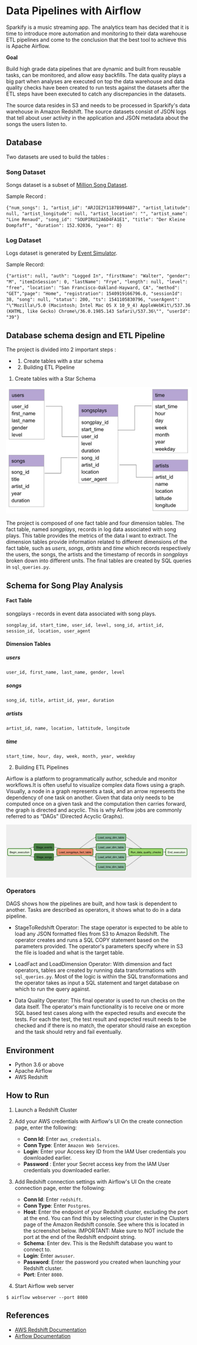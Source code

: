 # Data Pipelines with Airflow

Sparkify is a music streaming app. The analytics team has decided that it is time to introduce more automation and monitoring to their data warehouse ETL pipelines and come to the conclusion that the best tool to achieve this is Apache Airflow.

**Goal** 

Build high grade data pipelines that are dynamic and built from reusable tasks, can be monitored, and allow easy backfills. The data quality plays a big part when analyses are executed on top the data warehouse and data quality checks have been created to run tests against the datasets after the ETL steps have been executed to catch any discrepancies in the datasets.

The source data resides in S3 and needs to be processed in Sparkify's data warehouse in Amazon Redshift. The source datasets consist of JSON logs that tell about user activity in the application and JSON metadata about the songs the users listen to.

## Database

Two datasets are used to build the tables :
### **Song Dataset**
Songs dataset is a subset of [Million Song Dataset](http://millionsongdataset.com/).

Sample Record :
```
{"num_songs": 1, "artist_id": "ARJIE2Y1187B994AB7", "artist_latitude": null, "artist_longitude": null, "artist_location": "", "artist_name": "Line Renaud", "song_id": "SOUPIRU12A6D4FA1E1", "title": "Der Kleine Dompfaff", "duration": 152.92036, "year": 0}
```

### **Log Dataset**
Logs dataset is generated by [Event Simulator](https://github.com/Interana/eventsim).

Sample Record:

```
{"artist": null, "auth": "Logged In", "firstName": "Walter", "gender": "M", "itemInSession": 0, "lastName": "Frye", "length": null, "level": "free", "location": "San Francisco-Oakland-Hayward, CA", "method": "GET","page": "Home", "registration": 1540919166796.0, "sessionId": 38, "song": null, "status": 200, "ts": 1541105830796, "userAgent": "\"Mozilla\/5.0 (Macintosh; Intel Mac OS X 10_9_4) AppleWebKit\/537.36 (KHTML, like Gecko) Chrome\/36.0.1985.143 Safari\/537.36\"", "userId": "39"}
```

## Database schema design and ETL Pipeline

The project is divided into 2 important steps :
- 1. Create tables with a star schema 
- 2. Building ETL Pipeline 

1. Create tables with a Star Schema 

![Sparkify Schema](./images/sparkify_schema.jpg)

The project is composed of one fact table and four dimension tables. The fact table, named _songplays_, records in log data associated with song plays. This table provides the metrics of the data I want to extract. The dimension tables provide information related to different dimensions of the fact table, such as _users_, _songs_, _artists_ and _time_ which records respectively the users, the songs, the artists and the timestamp of records in _songplays_ broken down into different units. The final tables are created by SQL queries in ```sql_queries.py```.

## Schema for Song Play Analysis

#### Fact Table

songplays - records in event data associated with song plays.

    songplay_id, start_time, user_id, level, song_id, artist_id, session_id, location, user_agent

#### Dimension Tables 

##### users

    user_id, first_name, last_name, gender, level

##### songs

    song_id, title, artist_id, year, duration

##### artists

    artist_id, name, location, lattitude, longitude

##### time

    start_time, hour, day, week, month, year, weekday

2. Building ETL Pipelines

Airflow is a platform to programmatically author, schedule and monitor workflows.It is often useful to visualize complex data flows using a graph. Visually, a node in a graph represents a task, and an arrow represents the dependency of one task on another. Given that data only needs to be computed once on a given task and the computation then carries forward, the graph is directed and acyclic. This is why Airflow jobs are commonly referred to as “DAGs” (Directed Acyclic Graphs).

![DAG](./images/dag.png)

### Operators

DAGS shows how the pipelines are built, and how task is dependent to another. Tasks are described as operators, it shows what to do in a data pipeline.

* StageToRedshift Operator: The stage operator is expected to be able to load any JSON formatted files from S3 to Amazon Redshift. The operator creates and runs a SQL COPY statement based on the parameters provided. The operator's parameters specify where in S3 the file is loaded and what is the target table.

* LoadFact and LoadDimension Operator: With dimension and fact operators, tables are created by running data transformations with ```sql_queries.py```. Most of the logic is within the SQL transformations and the operator takes as input a SQL statement and target database on which to run the query against.

* Data Quality Operator: This final operator is used to run checks on the data itself. The operator's main functionality is to receive one or more SQL based test cases along with the expected results and execute the tests. For each the test, the test result and expected result needs to be checked and if there is no match, the operator should raise an exception and the task should retry and fail eventually.

## Environment 
* Python 3.6 or above
* Apache Airflow 
* AWS Redshift 

## How to Run
1. Launch a Redshift Cluster 
2. Add your AWS credentials with Airflow's UI
On the create connection page, enter the following:
	* **Conn Id**: Enter ```aws_credentials```.
	* **Conn Type**: Enter ```Amazon Web Services```.
	* **Login**: Enter your Access key ID from the IAM User credentials you downloaded earlier.
	* **Password** : Enter your Secret access key from the IAM User credentials you downloaded earlier.

3. Add Redshift connection settings with Airflow's UI
On the create connection page, enter the following:
	* **Conn Id**: Enter ```redshift```.
	* **Conn Type**: Enter ```Postgres```.
	* **Host**: Enter the endpoint of your Redshift cluster, excluding the port at the end. You can find this by selecting your cluster in the Clusters page of the Amazon Redshift console. See where this is located in the screenshot below. IMPORTANT: Make sure to NOT include the port at the end of the Redshift endpoint string.
	* **Schema**: Enter dev. This is the Redshift database you want to connect to.
	* **Login**: Enter ```awsuser```.
	* **Password**: Enter the password you created when launching your Redshift cluster.
	* **Port**: Enter ```8080```.

4. Start Airflow web server
```
$ airflow webserver --port 8080
```

## References 

* [AWS Redshift Documentation](https://aws.amazon.com/redshift/getting-started/?p=rs&bttn=hero&exp=b)
* [Airflow Documentation](https://airflow.apache.org/docs/)


